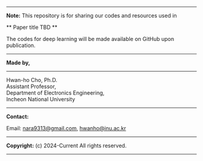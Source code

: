 

---

**Note:** This repository is for sharing our codes and resources used in

** Paper title TBD **

The codes for deep learning will be made available on GitHub upon publication.

---

**Made by,**

---

Hwan-ho Cho, Ph.D.\
Assistant Professor,\
Department of Electronics Engineering,\
Incheon National University

---

**Contact:**

Email: nara9313@gmail.com, hwanho@inu.ac.kr

---

**Copyright:** (c) 2024-Current All rights reserved.

---
